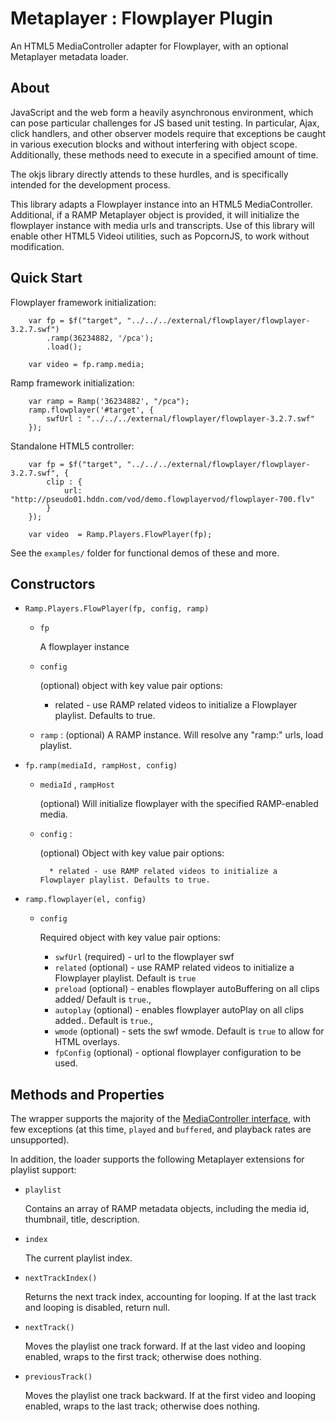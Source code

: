 Metaplayer : Flowplayer Plugin
=============
 An HTML5 MediaController adapter for Flowplayer, with an optional Metaplayer metadata loader.

About
-------------
JavaScript and the web form a heavily asynchronous environment, which can pose particular challenges for JS based unit
testing.  In particular, Ajax, click handlers, and other observer models require that exceptions be caught in various
execution blocks and without interfering with object scope.  Additionally, these methods need to execute in a specified
amount of time.

The okjs library directly attends to these hurdles, and is specifically intended for the development process.


This library adapts a Flowplayer instance into an HTML5 MediaController.  Additional, if a RAMP Metaplayer object
is provided, it will initialize the flowplayer instance with media urls and transcripts.  Use of this library will
enable other HTML5 Videoi utilities, such as PopcornJS, to work without modification.


Quick Start
-------------

Flowplayer framework initialization:

        var fp = $f("target", "../../../external/flowplayer/flowplayer-3.2.7.swf")
            .ramp(36234882, '/pca');
            .load();

        var video = fp.ramp.media;

Ramp framework initialization:

        var ramp = Ramp('36234882', "/pca");
        ramp.flowplayer('#target', {
            swfUrl : "../../../external/flowplayer/flowplayer-3.2.7.swf"
        });

Standalone HTML5 controller:

        var fp = $f("target", "../../../external/flowplayer/flowplayer-3.2.7.swf", {
            clip : {
                url: "http://pseudo01.hddn.com/vod/demo.flowplayervod/flowplayer-700.flv"
            }
        });

        var video  = Ramp.Players.FlowPlayer(fp);


See the `examples/` folder for functional demos of these and more.

Constructors
-------------

* `Ramp.Players.FlowPlayer(fp, config, ramp)`

    * `fp`

        A flowplayer instance

    * `config`

        (optional) object with key value pair options:
        * related - use RAMP related videos to initialize a Flowplayer playlist. Defaults to true.

    * `ramp` : (optional) A RAMP instance. Will resolve any "ramp:" urls, load playlist.

* `fp.ramp(mediaId, rampHost, config)`

    * `mediaId` ,  `rampHost`

        (optional) Will initialize flowplayer with the specified RAMP-enabled media.

    * `config` :

        (optional) Object with key value pair options:

            * related - use RAMP related videos to initialize a Flowplayer playlist. Defaults to true.


* `ramp.flowplayer(el, config)`
    * `config`

        Required object with key value pair options:

        * `swfUrl` (required) - url to the flowplayer swf
        * `related` (optional) - use RAMP related videos to initialize a Flowplayer playlist. Default is `true`
        * `preload` (optional) - enables flowplayer autoBuffering on all clips added/ Default is `true`.,
        * `autoplay` (optional) - enables flowplayer autoPlay on all clips added.. Default is `true`.,
        * `wmode` (optional) - sets the swf wmode. Default is `true` to allow for HTML overlays.
        * `fpConfig` (optional) - optional flowplayer configuration to be used.

Methods and Properties
-------------

The wrapper supports the majority of the [MediaController interface](http://www.w3.org/TR/html5/video.html#mediacontroller),
with few exceptions (at this time, `played` and `buffered`, and playback rates are unsupported).


In addition, the loader supports the following Metaplayer extensions for playlist support:

* `playlist`

    Contains an array of RAMP metadata objects, including the media id, thumbnail, title, description.

* `index`

    The current playlist index.

*  `nextTrackIndex()`

    Returns the next track index, accounting for looping.  If at the last track and looping is disabled, return null.

* `nextTrack()`

    Moves the playlist one track forward. If at the last video and looping enabled, wraps to the first track;
    otherwise does nothing.

* `previousTrack()`

    Moves the playlist one track backward. If at the first video and looping enabled, wraps to the last track;
    otherwise does nothing.



